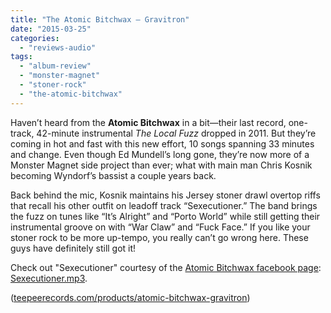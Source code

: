```yaml
---
title: "The Atomic Bitchwax – Gravitron"
date: "2015-03-25"
categories: 
  - "reviews-audio"
tags: 
  - "album-review"
  - "monster-magnet"
  - "stoner-rock"
  - "the-atomic-bitchwax"
---
```


Haven’t heard from the **Atomic Bitchwax** in a bit—their last record, one-track, 42-minute instrumental _The Local Fuzz_ dropped in 2011. But they’re coming in hot and fast with this new effort, 10 songs spanning 33 minutes and change. Even though Ed Mundell’s long gone, they’re now more of a Monster Magnet side project than ever; what with main man Chris Kosnik becoming Wyndorf’s bassist a couple years back.

Back behind the mic, Kosnik maintains his Jersey stoner drawl overtop riffs that recall his other outfit on leadoff track “Sexecutioner.” The band brings the fuzz on tunes like “It’s Alright” and “Porto World” while still getting their instrumental groove on with “War Claw” and “Fuck Face.” If you like your stoner rock to be more up-tempo, you really can’t go wrong here. These guys have definitely still got it!

Check out "Sexecutioner" courtesy of the [Atomic Bitchwax facebook page](https://www.facebook.com/pages/The-Atomic-Bitchwax/86002001659): [Sexecutioner.mp3](http://boxriff.ipage.com/SEX/The%20Atomic%20Bitchwax-Sexecutioner.mp3).

([teepeerecords.com/products/atomic-bitchwax-gravitron](http://teepeerecords.com/products/atomic-bitchwax-gravitron))
